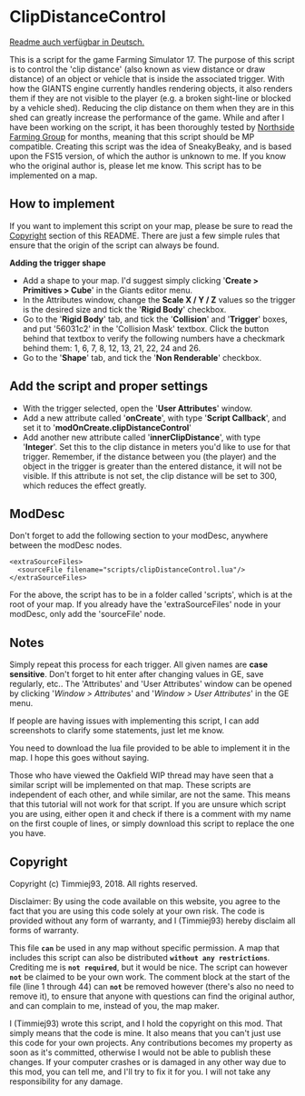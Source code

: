 # ClipDistanceControl

[Readme auch verfügbar in Deutsch.](https://github.com/Timmiej93/clipDistanceControl/blob/master/README_DE.md)

This is a script for the game Farming Simulator 17. The purpose of this script is to control the 'clip distance' (also known as view distance or draw distance) of an object or vehicle that is inside the associated trigger. With how the GIANTS engine currently handles rendering objects, it also renders them if they are not visible to the player (e.g. a broken sight-line or blocked by a vehicle shed). Reducing the clip distance on them when they are in this shed can greatly increase the performance of the game. While and after I have been working on the script, it has been thoroughly tested by [Northside Farming Group](https://www.fs-uk.com/forum/index.php?topic=182644.0) for months, meaning that this script should be MP compatible. Creating this script was the idea of SneakyBeaky, and is based upon the FS15 version, of which the author is unknown to me. If you know who the original author is, please let me know.
This script has to be implemented on a map. 

## How to implement

If you want to implement this script on your map, please be sure to read the [Copyright](#Copyright) section of this README. There are just a few simple rules that ensure that the origin of the script can always be found.

**Adding the trigger shape**
- Add a shape to your map. I'd suggest simply clicking '**Create > Primitives > Cube**' in the Giants editor menu.
- In the Attributes window, change the **Scale X / Y / Z** values so the trigger is the desired size and tick the '**Rigid Body**' checkbox.
- Go to the '**Rigid Body**' tab, and tick the '**Collision**' and '**Trigger**' boxes, and put '56031c2' in the 'Collision Mask' textbox. Click the button behind that textbox to verify the following numbers have a checkmark behind them: 1, 6, 7, 8, 12, 13, 21, 22, 24 and 26.
- Go to the '**Shape**' tab, and tick the '**Non Renderable**' checkbox.

## Add the script and proper settings
- With the trigger selected, open the '**User Attributes**' window.
- Add a new attribute called '**onCreate**', with type '**Script Callback**', and set it to '**modOnCreate.clipDistanceControl**'
- Add another new attribute called '**innerClipDistance**', with type '**Integer**'. Set this to the clip distance in meters you'd like to use for that trigger. Remember, if the distance between you (the player) and the object in the trigger is greater than the entered distance, it will not be visible. If this attribute is not set, the clip distance will be set to 300, which reduces the effect greatly.

## ModDesc
Don't forget to add the following section to your modDesc, anywhere between the modDesc nodes.
```
<extraSourceFiles>
  <sourceFile filename="scripts/clipDistanceControl.lua"/>
</extraSourceFiles>
```
For the above, the script has to be in a folder called 'scripts', which is at the root of your map. If you already have the 'extraSourceFiles' node in your modDesc, only add the 'sourceFile' node.

## Notes
Simply repeat this process for each trigger. All given names are **case sensitive**. Don't forget to hit enter after changing values in GE,  save regularly, etc.. The 'Attributes' and 'User Attributes' window can be opened by clicking '*Window > Attribute*s' and '*Window > User Attributes*' in the GE menu.

If people are having issues with implementing this script, I can add screenshots to clarify some statements, just let me know.

You need to download the lua file provided to be able to implement it in the map. I hope this goes without saying.

Those who have viewed the Oakfield WIP thread may have seen that a similar script will be implemented on that map. These scripts are independent of each other, and while similar, are not the same. This means that this tutorial will not work for that script. If you are unsure which script you are using, either open it and check if there is a comment with my name on the first couple of lines, or simply download this script to replace the one you have.

## Copyright
Copyright (c) Timmiej93, 2018. All rights reserved.

Disclaimer: By using the code available on this website, you agree to the fact that you are using this code solely at your own risk. The code is provided without any form of warranty, and I (Timmiej93) hereby disclaim all forms of warranty.

This file **`can`** be used in any map without specific permission. A map that includes this script can also be distributed **`without any restrictions`**. Crediting me is **`not required`**, but it would be nice. The script can however **`not`** be claimed to be your own work. 
The comment block at the start of the file (line 1 through 44) can **`not`** be removed however (there's also no need to remove it), to ensure that anyone with questions can find the original author, and can complain to me, instead of you, the map maker.

I (Timmiej93) wrote this script, and I hold the copyright on this mod. That simply means that the code is mine. It also means that you can't just use this code for your own projects. Any contributions becomes my property as soon as it's committed, otherwise I would not be able to publish these changes. If your computer crashes or is damaged in any other way due to this mod, you can tell me, and I'll try to fix it for you. I will not take any responsibility for any damage.
